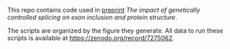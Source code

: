 This repo contains code used in [preprint](https://www.biorxiv.org/content/10.1101/2022.12.05.518915v1.article-metrics) *The impact of genetically controlled splicing on exon inclusion and protein structure*. 

The scripts are organized by the figure they generate. All data to run these scripts is available at https://zenodo.org/record/7275062. 
